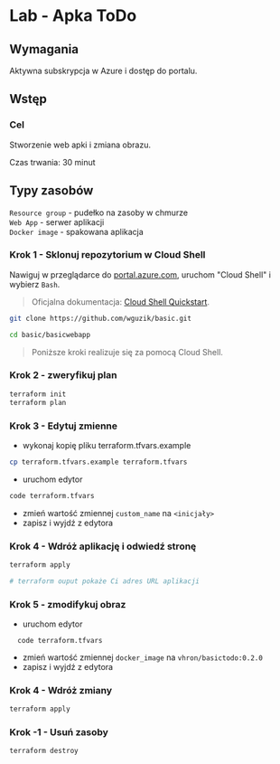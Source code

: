 # Lab - Apka ToDo

## Wymagania

Aktywna subskrypcja w Azure i dostęp do portalu.

## Wstęp

### Cel

Stworzenie web apki i zmiana obrazu.

Czas trwania: 30 minut

## Typy zasobów

`Resource group` - pudełko na zasoby w chmurze  
`Web App` - serwer aplikacji  
`Docker image` - spakowana aplikacja

### Krok 1 - Sklonuj repozytorium w Cloud Shell

  Nawiguj w przeglądarce do [portal.azure.com](https://portal.azure.com), uruchom "Cloud Shell" i wybierz `Bash`.

  > Oficjalna dokumentacja: [Cloud Shell Quickstart](https://github.com/MicrosoftDocs/azure-docs/blob/main/articles/cloud-shell/quickstart.md).

  ```bash
  git clone https://github.com/wguzik/basic.git

  cd basic/basicwebapp
  ```

> Poniższe kroki realizuje się za pomocą Cloud Shell.

### Krok 2 - zweryfikuj plan

  ```bash
  terraform init
  terraform plan
  ```

### Krok 3 - Edytuj zmienne

  - wykonaj kopię pliku terraform.tfvars.example

  ```bash
  cp terraform.tfvars.example terraform.tfvars
  ```

  - uruchom edytor

  ```bash
  code terraform.tfvars
  ```

  - zmień wartość zmiennej `custom_name` na `<inicjały>`
  - zapisz i wyjdź z edytora

### Krok 4 - Wdróż aplikację i odwiedź stronę

  ```bash
  terraform apply

  # terraform ouput pokaże Ci adres URL aplikacji
  ```

### Krok 5 - zmodifykuj obraz

  - uruchom edytor
  ```
    code terraform.tfvars
  ```
  - zmień wartość zmiennej `docker_image` na `vhron/basictodo:0.2.0`
  - zapisz i wyjdź z edytora

### Krok 4 - Wdróż zmiany

  ```bash
  terraform apply
  ```

### Krok -1 - Usuń zasoby

  ```bash
  terraform destroy
  ```
